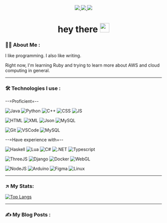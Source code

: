 <div id="header" align="center">
  <div id="badges">
  <a href="https://www.linkedin.com/in/mohammadseifanvari">
    <img src="https://img.shields.io/badge/LinkedIn-blue?style=for-the-badge&logo=linkedin&logoColor=white"/>
  </a>
  <a href="https://mseifanvari.itch.io">
    <img src="https://img.shields.io/badge/-Itch.io-FA5C5C?style=for-the-badge&logo=itch.io&logoColor=white"/>
  </a>
  <!--<a href="https://dev.to/msanvari">
    <img src="https://img.shields.io/badge/-Dev.to-0A0A0A?style=for-the-badge&logo=dev.to&logoColor=white"/>
  </a>-->
    <a href="https://bluekilvin.github.io">
    <img src="https://img.shields.io/badge/-Blog-222222?style=for-the-badge&logo=github&logoColor=white"/>
  </a>
</div>
  <h1>
    hey there
    <img src="https://media.giphy.com/media/hvRJCLFzcasrR4ia7z/giphy.gif" width="30px"/>
  </h1>
</div>

### :man_technologist: About Me :
I like programming. I also like writing. 

Right now, I'm learning Ruby and trying to learn more about AWS and cloud computing in general. 

---

### :hammer_and_wrench: Technologies I use :
--=Proficient=--

![Java](https://img.shields.io/badge/-Java-AB2B28?style=flat-square&logo=java&logoColor=white)
![Python](https://img.shields.io/badge/-Python-3776AB?style=flat-square&logo=python&logoColor=white)
![C++](https://img.shields.io/badge/-C++-00599C?style=flat-square&logo=c%2B%2B&logoColor=white)
![CSS](https://img.shields.io/badge/-CSS-00599C?style=flat-square&logo=css3&logoColor=white)
![JS](https://img.shields.io/badge/-JavaScript-F7DF1E?style=flat-square&logo=javascript&logoColor=black)

![HTML](https://img.shields.io/badge/-HTML-E34F26?style=flat-square&logo=html5&logoColor=white)
![XML](https://img.shields.io/badge/-XML-00599C?style=flat-square&logo=xml&logoColor=white)
![Json](https://img.shields.io/badge/-JSON-000000?style=flat-square&logo=json&logoColor=white)
![MySQL](https://img.shields.io/badge/-MySQL-4479A1?style=flat-square&logo=mysql&logoColor=white)

![Git](https://img.shields.io/badge/-Git-F05032?style=flat-square&logo=git&logoColor=white)
![VSCode](https://img.shields.io/badge/-VSCode-007ACC?style=flat-square&logo=visual-studio-code&logoColor=white)
![MySQL](https://img.shields.io/badge/-Eclipse-2C2255?style=flat-square&logo=eclipse-ide&logoColor=white)

--=Have experience with=--

![Haskell](https://img.shields.io/badge/-Haskell-5D4F85?style=flat-square&logo=haskell&logoColor=white)
![Lua](https://img.shields.io/badge/-Lua-2C2D72?style=flat-square&logo=lua&logoColor=white)
![C#](https://img.shields.io/badge/-CSharp-512BD4?style=flat-square&logo=csharp&logoColor=white)
![.NET](https://img.shields.io/badge/-.NET-512BD4?style=flat-square&logo=dotnet&logoColor=white)
![Typescript](https://img.shields.io/badge/-TypeScript-007ACC?style=flat-square&logo=typescript&logoColor=white)

![ThreeJS](https://img.shields.io/badge/-ThreeJS-000000?style=flat-square&logo=three.js&logoColor=white)
![Django](https://img.shields.io/badge/-Django-092E20?style=flat-square&logo=django&logoColor=white)
![Docker](https://img.shields.io/badge/-Docker-2496ED?style=flat-square&logo=docker&logoColor=white)
![WebGL](https://img.shields.io/badge/-WebGL-990000?style=flat-square&logo=webgl&logoColor=white)

![NodeJS](https://img.shields.io/badge/-Nodejs-43853d?style=flat-square&logo=Node.js&logoColor=white)
![Arduino](https://img.shields.io/badge/-Arduino-00878F?style=flat-square&logo=arduino&logoColor=white)
![Figma](https://img.shields.io/badge/-Figma-F24E1E?style=flat-square&logo=figma&logoColor=white)
![Linux](https://img.shields.io/badge/-Linux-FCC624?style=flat-square&logo=linux&logoColor=black)

---

### ↗️ My Stats:
[![Top Langs](https://github-readme-stats.vercel.app/api/top-langs/?username=BlueKilvin&layout=compact&theme=vision-friendly-dark)](https://github.com/anuraghazra/github-readme-stats)

---

### :writing_hand: My Blog Posts :

